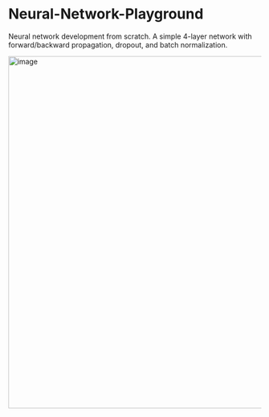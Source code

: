 # Neural-Network-Playground

Neural network development from scratch. A simple 4-layer network with forward/backward propagation, dropout, and batch normalization.


<img width="700" alt="image" src="https://github.com/nts-e/Neural-Network-Playground/assets/107881111/c61018d1-9caa-440e-a11c-d66af98a0055">
